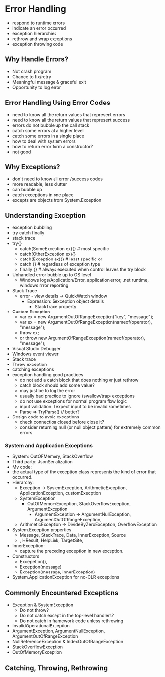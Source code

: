 # Error Handling

- respond to runtime errors
- indicate an error occurred
- exception hierarchies
- rethrow and wrap exceptions
- exception throwing code

## Why Handle Errors?

- Not crash program
- Chance to fix/retry
- Meaningful message & graceful exit
- Opportunity to log error
  
## Error Handling Using Error Codes

- need to know all the return values that represent errors
- need to know all the return values that represent success
- errors do not bubble up the call stack
- catch some errors at a higher level
- catch some errors in a single place
- how to deal with system errors
- how to return error form a constructor?
- not good

## Why Exceptions?

- don't need to know all error /success codes
- more readable, less clutter
- can bubble up
- catch exceptions in one place
- excepts are objects from System.Exception


## Understanding Exception

- exception bubbling
- try catch finally
- stack trace
- try{} 
  - catch(SomeException ex){} # most specific
  - catch(OtherException ex){}
  - catch(Exception ex){} # least specific or
  - catch {} # regardless of exception type
  - finally {} # always executed when control leaves the try block
- Unhandled error bubble up to OS level
  - Windows logs/Application/Error, application error, .net runtime, windows rrror reporting
- Stack Trace 
  - error - view details -> QuickWatch window
    - Expression: $exception object details
      - StackTrace property
- Custom Exception
  - var ex = new ArgumentOutOfRangeException("key", "message");
  - var ex = new ArgumentOutOfRangeException(nameof(operator), "message");
  - throw ex;
  - or throw new ArgumentOfRangeException(nameof(operator), "message");
- Visual Studio Debugger
- Windows event viewer
- Stack trace
- Threw exception
- catching exceptions
- exception handling good practices
    - do not add a catch block that does nothing or just rethrow
    - catch block should add some value?
    - may just be to log the error
    - usually bad practice to ignore (swallow/trap) exceptions
    - do not use exceptions for normal program flow logic
    - input validation: I expect input to be invalid sometimes
    - Parse => TryParse() // better?
- Design code to avoid exceptions 
  - check connection closed before close it?
  - consider returning null (or null object pattern) for extremely common errors
  
### System and Application Exceptions

- System: OutOFMemory, StackOverflow
- Third party: JsonSerialization
- My code: 
- the actual type of the exception class represents the kind of error that occurred.
- Hierarchy:
  - Exception -> SystemException, ArithmeticException, ApplicationException, customExecption
  - SystemException 
    - OutOfMemoryException, StackOverflowException, ArgumentException
      - ArgumentException -> ArgumentNullException, ArgumentOutOfRangeException,
  - ArithmeticException -> DivideByZeroException, OverflowException
- System.Exception properties
  - Message, StackTrace, Data, InnerException, Source
  - , HResult, HelpLink, TargetSite,  
- InnerException:
  - capture the preceding exception in new exception.
- Constructors
  - Excepetion(),
  - Exception(message)
  - Exception(message, innerException)
- System.ApplicationException for no-CLR exceptions

## Commonly Encountered Exceptions

- Exception & SystemException 
  - Do not throw?
  - Do not catch except in the top-level handlers?
  - Do not catch in framework code unless rethrowing
- InvalidOperationalException
- ArgumentException, ArgumentNullException, ArgumentOutOfRangeException
- NullReferenceException & IndexOutOfRangeException
- StackOverflowException
- OutOfMemoryException

## Catching, Throwing, Rethrowing



